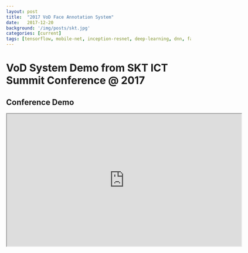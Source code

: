 ```yaml
---
layout: post
title:  "2017 VoD Face Annotation System"
date:   2017-12-20
background: '/img/posts/skt.jpg'
categories: [current]
tags: [tensorflow, mobile-net, inception-resnet, deep-learning, dnn, face-recognition, prototyping]
---
```


VoD System Demo from SKT ICT Summit Conference @ 2017
================================

Conference Demo
------------------------
<iframe src="https://drive.google.com/file/d/11MKVMcjo03VGboEoZqexx8DfVqY3WJfSiw/preview" width="640" height="360"></span></iframe>